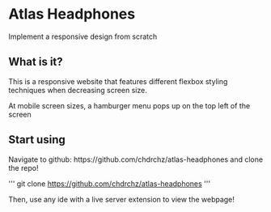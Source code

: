 <h1>Atlas Headphones</h1>
<p>Implement a responsive design from scratch</p>

<h2>What is it?</h2>
<p>This is a responsive website that features different flexbox styling techniques when decreasing screen size.</p>
<p>At mobile screen sizes, a hamburger menu pops up on the top left of the screen</p>

<h2>Start using</h2>
<p>Navigate to github: https://github.com/chdrchz/atlas-headphones and clone the repo!</p>

''' git clone https://github.com/chdrchz/atlas-headphones '''

<p>Then, use any ide with a live server extension to view the webpage!</p>